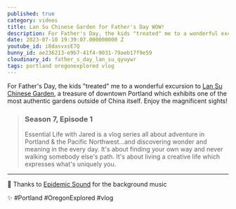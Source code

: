 ```yaml
---
published: true
category: videos
title: Lan Su Chinese Garden for Father's Day WOW!
description: For Father's Day, the kids "treated" me to a wonderful excursion to Lan Su Chinese Garden, a treasure of downtown Portland which exhibits one of the most authentic gardens outside of China itself. Enjoy the magnificent sights!
date: 2023-07-10 19:39:07.000000000 Z
youtube_id: i8dasvxsE7Q
bunny_id: ae236213-e9b7-41f4-9031-79aeb17f9e59
cloudinary_id: father_s_day_lan_su_qyuywr
tags: portland oregonexplored vlog
---
```


For Father's Day, the kids "treated" me to a wonderful excursion to [Lan Su Chinese Garden](https://lansugarden.org), a treasure of downtown Portland which exhibits one of the most authentic gardens outside of China itself. Enjoy the magnificent sights!


> ### Season 7, Episode 1
>
> Essential Life with Jared is a vlog series all about adventure in Portland & the Pacific Northwest…and discovering wonder and meaning in the every day. It's about finding your own way and never walking somebody else's path. It's about living a creative life which expresses what's uniquely you.  

----
  
🎵 Thanks to [Epidemic Sound](https://epidemicsound.com) for the background music

✨ #Portland #OregonExplored #vlog